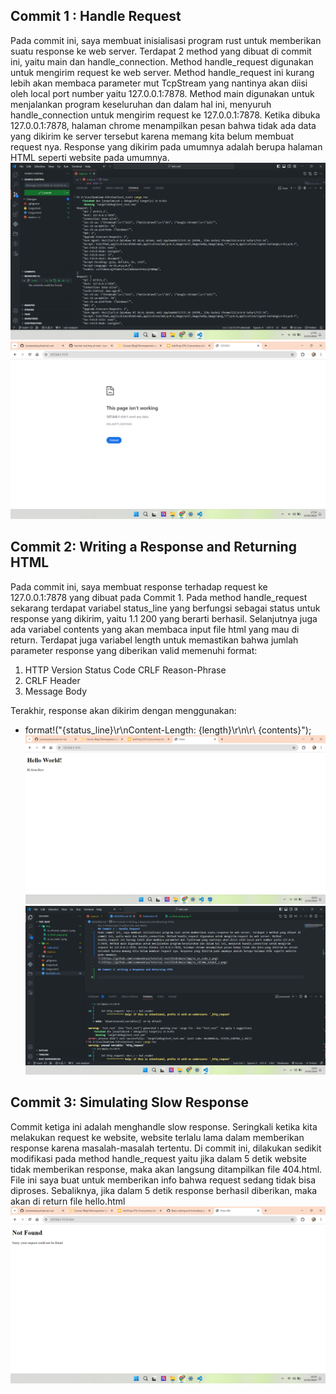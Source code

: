 ## Commit 1 : Handle Request
Pada commit ini, saya membuat inisialisasi program rust untuk memberikan suatu response ke web server. Terdapat 2 method yang dibuat di commit ini, yaitu main dan handle_connection. Method handle_request digunakan untuk mengirim request ke web server. Method handle_request ini kurang lebih akan membaca parameter mut TcpStream yang nantinya akan diisi oleh local port number yaitu 127.0.0.1:7878. Method main digunakan untuk menjalankan program keseluruhan dan dalam hal ini, menyuruh handle_connection untuk mengirim request ke 127.0.0.1:7878. Ketika dibuka 127.0.0.1:7878, halaman chrome menampilkan pesan bahwa tidak ada data yang dikirim ke server tersebut karena memang kita belum membuat request nya. Response yang dikirim pada umumnya adalah berupa halaman HTML seperti website pada umumnya. 
![](https://github.com/LesmanaArya/tutorial-rust/blob/main/img/ss_vs_code_1.png)
![](https://github.com/LesmanaArya/tutorial-rust/blob/main/img/ss_chrome_output_1.png)

## Commit 2: Writing a Response and Returning HTML
Pada commit ini, saya membuat response terhadap request ke 127.0.0.1:7878 yang dibuat pada Commit 1. Pada method handle_request sekarang terdapat variabel status_line yang berfungsi sebagai status untuk response yang dikirim, yaitu 1.1 200 yang berarti berhasil. Selanjutnya juga ada variabel contents yang akan membaca input file html yang mau di return. Terdapat juga variabel length untuk memastikan bahwa jumlah parameter response yang diberikan valid memenuhi format:
1. HTTP Version Status Code CRLF Reason-Phrase
2. CRLF Header
3. Message Body

Terakhir, response akan dikirim dengan menggunakan:
- format!("{status_line}\r\nContent-Length: {length}\r\n\r\ {contents}");
![](https://github.com/LesmanaArya/tutorial-rust/blob/main/img/ss_html_page_2.png)
![](https://github.com/LesmanaArya/tutorial-rust/blob/main/img/ss_vs_code_2.png)

## Commit 3: Simulating Slow Response
Commit ketiga ini adalah menghandle slow response. Seringkali ketika kita melakukan request ke website, website terlalu lama dalam memberikan response karena masalah-masalah tertentu. Di commit ini, dilakukan sedikit modifikasi pada method handle_request yaitu jika dalam 5 detik website tidak memberikan response, maka akan langsung ditampilkan file 404.html. File ini saya buat untuk memberikan info bahwa request sedang tidak bisa diproses. Sebaliknya, jika dalam 5 detik response berhasil diberikan, maka akan di return file hello.html
![](https://github.com/LesmanaArya/tutorial-rust/blob/main/img/ss_html_not_found.png)
